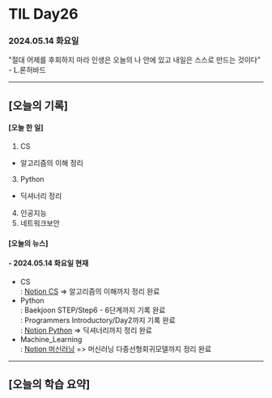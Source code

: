 # TIL Day26
### 2024.05.14 화요일

"절대 어제를 후회하지 마라 인생은 오늘의 나 안에 있고 내일은 스스로 만드는 것이다" - L.론허바드

---

## [오늘의 기록]

#### [오늘 한 일]
1. CS
- 알고리즘의 이해 정리
3. Python
- 딕셔너리 정리
4. 인공지능
5. 네트워크보안

#### [오늘의 뉴스]


#### - 2024.05.14 화요일 현재
- CS  
: [Notion CS](https://handsome-umbrella-c52.notion.site/CS-5f76d5a2f0e44b53aa08ed8040a913a0?pvs=4) => 알고리즘의 이해까지 정리 완료
- Python  
: Baekjoon STEP/Step6 - 6단계까지 기록 완료  
: Programmers Introductory/Day2까지 기록 완료  
: [Notion Python](https://handsome-umbrella-c52.notion.site/Python-6d76c849802f40adb35ca7366565e1e8?pvs=4) => 딕셔너리까지 정리 완료
- Machine_Learning  
: [Notion 머신러닝](https://handsome-umbrella-c52.notion.site/a887c58b105a44d287c8f5d045e56f4e?pvs=4) => 머신러닝 다중선형회귀모델까지 정리 완료

---
## [오늘의 학습 요약]